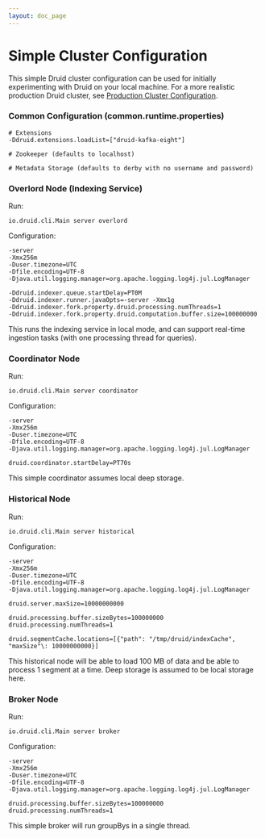```yaml
---
layout: doc_page
---
```

Simple Cluster Configuration
===============================

This simple Druid cluster configuration can be used for initially experimenting with Druid on your local machine. For a more realistic production Druid cluster, see [Production Cluster Configuration](../configuration/production-cluster.html).

### Common Configuration (common.runtime.properties)

```
# Extensions
-Ddruid.extensions.loadList=["druid-kafka-eight"]

# Zookeeper (defaults to localhost)

# Metadata Storage (defaults to derby with no username and password)
```

### Overlord Node (Indexing Service)

Run:

```
io.druid.cli.Main server overlord
```

Configuration:

```
-server
-Xmx256m
-Duser.timezone=UTC
-Dfile.encoding=UTF-8
-Djava.util.logging.manager=org.apache.logging.log4j.jul.LogManager

-Ddruid.indexer.queue.startDelay=PT0M
-Ddruid.indexer.runner.javaOpts=-server -Xmx1g
-Ddruid.indexer.fork.property.druid.processing.numThreads=1
-Ddruid.indexer.fork.property.druid.computation.buffer.size=100000000
```

This runs the indexing service in local mode, and can support real-time ingestion tasks (with one processing thread for queries).

### Coordinator Node

Run:

```
io.druid.cli.Main server coordinator
```

Configuration:

```
-server
-Xmx256m
-Duser.timezone=UTC
-Dfile.encoding=UTF-8
-Djava.util.logging.manager=org.apache.logging.log4j.jul.LogManager

druid.coordinator.startDelay=PT70s
```

This simple coordinator assumes local deep storage.

### Historical Node

Run:

```
io.druid.cli.Main server historical
```

Configuration:

```
-server
-Xmx256m
-Duser.timezone=UTC
-Dfile.encoding=UTF-8
-Djava.util.logging.manager=org.apache.logging.log4j.jul.LogManager

druid.server.maxSize=10000000000

druid.processing.buffer.sizeBytes=100000000
druid.processing.numThreads=1

druid.segmentCache.locations=[{"path": "/tmp/druid/indexCache", "maxSize"\: 10000000000}]
```

This historical node will be able to load 100 MB of data and be able to process 1 segment at a time. Deep storage is assumed to be local storage here.

### Broker Node

Run:

```
io.druid.cli.Main server broker
```

Configuration:

```
-server
-Xmx256m
-Duser.timezone=UTC
-Dfile.encoding=UTF-8
-Djava.util.logging.manager=org.apache.logging.log4j.jul.LogManager

druid.processing.buffer.sizeBytes=100000000
druid.processing.numThreads=1
```

This simple broker will run groupBys in a single thread.
